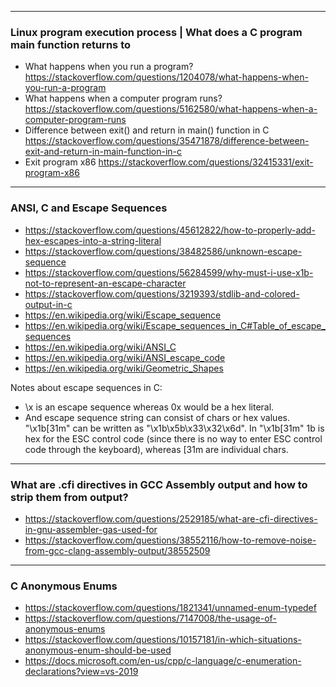 ----
### Linux program execution process | What does a C program main function returns to

* What happens when you run a program? https://stackoverflow.com/questions/1204078/what-happens-when-you-run-a-program
* What happens when a computer program runs? https://stackoverflow.com/questions/5162580/what-happens-when-a-computer-program-runs
* Difference between exit() and return in main() function in C https://stackoverflow.com/questions/35471878/difference-between-exit-and-return-in-main-function-in-c
* Exit program x86 https://stackoverflow.com/questions/32415331/exit-program-x86
----
### ANSI, C and Escape Sequences

* https://stackoverflow.com/questions/45612822/how-to-properly-add-hex-escapes-into-a-string-literal
* https://stackoverflow.com/questions/38482586/unknown-escape-sequence
* https://stackoverflow.com/questions/56284599/why-must-i-use-x1b-not-to-represent-an-escape-character
* https://stackoverflow.com/questions/3219393/stdlib-and-colored-output-in-c
* https://en.wikipedia.org/wiki/Escape_sequence
* https://en.wikipedia.org/wiki/Escape_sequences_in_C#Table_of_escape_sequences
* https://en.wikipedia.org/wiki/ANSI_C
* https://en.wikipedia.org/wiki/ANSI_escape_code
* https://en.wikipedia.org/wiki/Geometric_Shapes


Notes about escape sequences in C:
* \x is an escape sequence whereas 0x would be a hex literal.
* And escape sequence string can consist of chars or hex values. "\x1b[31m" can be written as "\x1b\x5b\x33\x32\x6d". In "\x1b[31m" 1b is hex for the ESC control code (since there is no way to enter ESC control code through the keyboard), whereas [31m are individual chars.
----
### What are .cfi directives in GCC Assembly output and how to strip them from output?
* https://stackoverflow.com/questions/2529185/what-are-cfi-directives-in-gnu-assembler-gas-used-for
* https://stackoverflow.com/questions/38552116/how-to-remove-noise-from-gcc-clang-assembly-output/38552509
----
### C Anonymous Enums
* https://stackoverflow.com/questions/1821341/unnamed-enum-typedef
* https://stackoverflow.com/questions/7147008/the-usage-of-anonymous-enums
* https://stackoverflow.com/questions/10157181/in-which-situations-anonymous-enum-should-be-used
* https://docs.microsoft.com/en-us/cpp/c-language/c-enumeration-declarations?view=vs-2019
